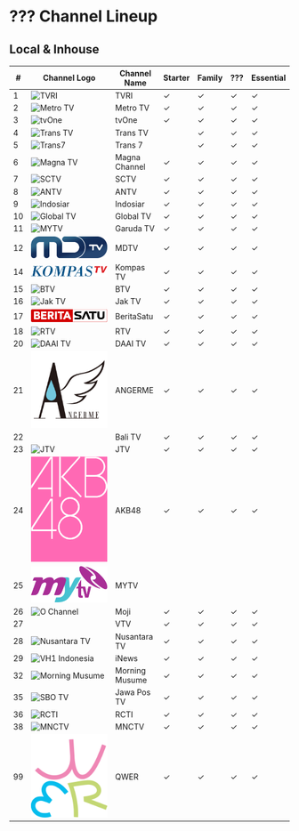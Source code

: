 # ??? Channel Lineup
## Local & Inhouse
\# | Channel Logo | Channel Name | Starter | Family | ??? | Essential
-- | -- | -- | -- | -- | -- | --
1 | ![TVRI](https://github.com/user-attachments/assets/cec52875-b162-48ce-941f-4ab7067def26) | TVRI | ✓ | ✓ | ✓ | ✓
2 | ![Metro TV](https://github.com/user-attachments/assets/3ccac20d-a2b8-4fb4-84c6-49370d3eb923) | Metro TV | ✓ | ✓ | ✓ | ✓
3 | ![tvOne](https://github.com/user-attachments/assets/48e10835-ad8c-4e61-bc18-e1d4e814058c) | tvOne | ✓ | ✓ | ✓ | ✓
4 | ![Trans TV](https://upload.wikimedia.org/wikipedia/id/6/62/Trans_TV_2013.svg) | Trans TV | | ✓ | ✓ | ✓
5 | ![Trans7](https://github.com/user-attachments/assets/739fc23b-0c54-423e-9508-282fadee04e1) | Trans 7 | | ✓ | ✓ | ✓
6 | ![Magna TV](https://upload.wikimedia.org/wikipedia/commons/8/83/MagnaChannel.png) | Magna Channel | ✓ | ✓ | ✓ | ✓
7 | ![SCTV](https://upload.wikimedia.org/wikipedia/commons/c/cc/SCTV_Logo.svg) | SCTV | ✓ | ✓ | ✓ | ✓
8 | ![ANTV](https://github.com/user-attachments/assets/a721ff00-3370-4951-98d0-d11aeaff38f5) | ANTV | ✓ | ✓ | ✓ | ✓
9 | ![Indosiar](https://upload.wikimedia.org/wikipedia/commons/c/c8/Indosiar_2015.svg) | Indosiar | ✓ | ✓ | ✓ | ✓
10 | ![Global TV](https://github.com/user-attachments/assets/683f9872-7b1d-4f9b-a5f1-a4956cbbc7ce) | Global TV | ✓ | ✓ | ✓ | ✓
11 | ![MYTV](https://github.com/user-attachments/assets/3af02073-1c1f-4a43-b244-33268d934ca0) | Garuda TV | ✓ | ✓ | ✓ | ✓
12 | ![NET.](https://github.com/TG635-alt126xA/ExtendedMaster113/raw/refs/heads/main/MDTV_logo.svg) | MDTV | ✓ | ✓ | ✓ | ✓
14 | ![Kompas TV](https://github.com/TG635-alt126xA/ExtendedMaster113/raw/refs/heads/main/KOMPAS_TV_(2017).svg) | Kompas TV | ✓ | ✓ | ✓ | ✓
15 | ![BTV](https://github.com/user-attachments/assets/708b87c7-d902-4f21-8860-e933a10dd3fb) | BTV | ✓ | ✓ | ✓ | ✓
16 | ![Jak TV](https://upload.wikimedia.org/wikipedia/id/c/cc/Logo_Jak_TV_%282018%29.png) | Jak TV | ✓ | ✓ | ✓ | ✓
17 | ![IDTV](https://github.com/TG635-alt126xA/ExtendedMaster113/raw/refs/heads/main/BeritaSatu_(Flat).svg) | BeritaSatu | ✓ | ✓ | ✓ | ✓
18 | ![RTV](https://github.com/user-attachments/assets/9b39e2ac-b13f-4141-bb80-61cc4fb103ff) | RTV | ✓ | ✓ | ✓ | ✓
20 | ![DAAI TV](https://upload.wikimedia.org/wikipedia/commons/f/fc/DAAI_TV.svg) | DAAI TV | ✓ | ✓ | ✓ | ✓
21 | ![S/mileage](https://github.com/TG635-alt126xA/ExtendedMaster113/blob/main/ANGERMElogo1.jpg) | ANGERME | ✓ | ✓ | ✓ | ✓
22 | | Bali TV | ✓ | ✓ | ✓ | ✓
23 | ![JTV](https://upload.wikimedia.org/wikipedia/commons/c/ca/JTV_%28Indonesian_TV_channel%29_2022.svg) | JTV | ✓ | ✓ | ✓ | ✓
24 | ![AKB48](https://github.com/TG635-alt126xA/ExtendedMaster113/blob/main/AKB48_logo(pink).png) | AKB48 | ✓ | ✓ | ✓ | ✓
25 | ![INTV](https://github.com/TG635-alt126xA/ExtendedMaster113/raw/refs/heads/main/MyTV_Logo.svg) | MYTV | | | |
26 | ![O Channel](https://upload.wikimedia.org/wikipedia/commons/c/c9/Moji_blue.svg) | Moji | ✓ | ✓ | ✓ | ✓
27 | | VTV | ✓ | ✓ | ✓ | ✓
28 | ![Nusantara TV](https://upload.wikimedia.org/wikipedia/commons/9/91/Nusantara_TV_Symbol.svg) | Nusantara TV | ✓ | ✓ | ✓ | ✓
29 | ![VH1 Indonesia](https://upload.wikimedia.org/wikipedia/commons/a/a1/INews.svg) | iNews | ✓ | ✓ | ✓ | ✓
32 | ![Morning Musume](https://upload.wikimedia.org/wikipedia/commons/e/ea/%E3%83%A2%E3%83%BC%E3%83%8B%E3%83%B3%E3%82%B0%E5%A8%98%E3%80%82%E5%B9%B4%E4%BB%A3%E7%84%A1%E3%81%97ver%E3%83%AD%E3%82%B4.jpg) | Morning Musume | ✓ | ✓ | ✓ | ✓
35 | ![SBO TV](https://upload.wikimedia.org/wikipedia/commons/7/77/Jawa_Pos_TV_2024.svg) | Jawa Pos TV | ✓ | ✓ | ✓ | ✓
36 | ![RCTI](https://upload.wikimedia.org/wikipedia/commons/d/dd/RCTI_logo_2015.svg) | RCTI | ✓ | ✓ | ✓ | ✓
38 | ![MNCTV](https://upload.wikimedia.org/wikipedia/commons/b/b8/MNCTV_logo_2015.svg) | MNCTV | ✓ | ✓ | ✓ | ✓
99 | ![QWER](https://github.com/TG635-alt126xA/ExtendedMaster113/raw/refs/heads/main/QWER_logo.svg) | QWER | ✓ | ✓ | ✓ | ✓
